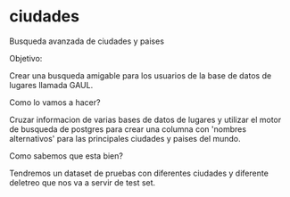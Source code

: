 # ciudades
Busqueda avanzada de ciudades y paises

Objetivo:

Crear una busqueda amigable para los usuarios de la base de datos de lugares llamada GAUL.

Como lo vamos a hacer?

Cruzar informacion de varias bases de datos de lugares y utilizar el motor de busqueda de postgres para crear una columna con 'nombres alternativos' para las principales ciudades y paises del mundo.

Como sabemos que esta bien?

Tendremos un dataset de pruebas con diferentes ciudades y diferente deletreo que nos va a servir de test set.
